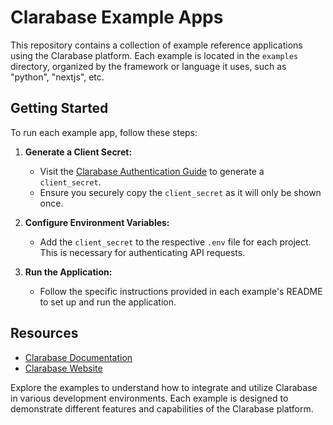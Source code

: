 # Clarabase Example Apps

This repository contains a collection of example reference applications using the Clarabase platform. Each example is located in the `examples` directory, organized by the framework or language it uses, such as "python", "nextjs", etc.

## Getting Started

To run each example app, follow these steps:

1. **Generate a Client Secret:**
   - Visit the [Clarabase Authentication Guide](https://docs.clarabase.com/basics/apis-and-authentication#authentication) to generate a `client_secret`.
   - Ensure you securely copy the `client_secret` as it will only be shown once.

2. **Configure Environment Variables:**
   - Add the `client_secret` to the respective `.env` file for each project. This is necessary for authenticating API requests.

3. **Run the Application:**
   - Follow the specific instructions provided in each example's README to set up and run the application.

## Resources

- [Clarabase Documentation](https://docs.clarabase.com)
- [Clarabase Website](https://clarabase.com)

Explore the examples to understand how to integrate and utilize Clarabase in various development environments. Each example is designed to demonstrate different features and capabilities of the Clarabase platform.